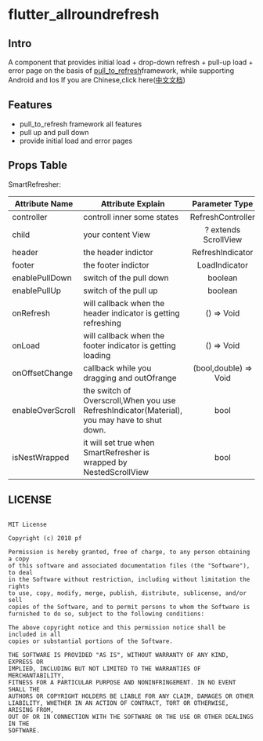 # flutter_allroundrefresh

## Intro

A component that provides initial load + drop-down refresh + pull-up load + error page on the basis of  [pull_to_refresh](<https://pub.flutter-io.cn/packages/pull_to_refresh> )framework, while supporting Android and Ios
If you are Chinese,click here([中文文档](<https://github.com/android-pf/flutter_allroundrefresh/blob/master/README_CN.md> ))

## Features
* pull_to_refresh framework all features
* pull up and pull down
* provide initial load and error pages



## Props Table

SmartRefresher:

| Attribute Name     |     Attribute Explain     | Parameter Type | Default Value  | requirement |
|---------|--------------------------|:-----:|:-----:|:-----:|
| controller | controll inner some states  | RefreshController | null | necessary |
| child      | your content View   | ? extends ScrollView   |   null |  necessary |
| header | the header indictor     | RefreshIndicator | ClassicHeader | optional |
| footer | the footer indictor     | LoadIndicator  | ClassicFooter | optional |
| enablePullDown | switch of the pull down      | boolean | true | optional |
| enablePullUp |   switch of the pull up  | boolean | false |optional |
| onRefresh | will callback when the header indicator is getting refreshing   | () => Void | null | optional |
| onLoad | will callback when the footer indicator is getting loading   | () => Void | null | optional |
| onOffsetChange | callback while you dragging and outOfrange  | (bool,double) => Void | null | optional |
| enableOverScroll |  the switch of Overscroll,When you use  RefreshIndicator(Material), you may have to shut down.    | bool | true | optional |
| isNestWrapped | it will set true when SmartRefresher is wrapped by NestedScrollView  | bool | false | optional |





## LICENSE

```
 
MIT License

Copyright (c) 2018 pf

Permission is hereby granted, free of charge, to any person obtaining a copy
of this software and associated documentation files (the "Software"), to deal
in the Software without restriction, including without limitation the rights
to use, copy, modify, merge, publish, distribute, sublicense, and/or sell
copies of the Software, and to permit persons to whom the Software is
furnished to do so, subject to the following conditions:

The above copyright notice and this permission notice shall be included in all
copies or substantial portions of the Software.

THE SOFTWARE IS PROVIDED "AS IS", WITHOUT WARRANTY OF ANY KIND, EXPRESS OR
IMPLIED, INCLUDING BUT NOT LIMITED TO THE WARRANTIES OF MERCHANTABILITY,
FITNESS FOR A PARTICULAR PURPOSE AND NONINFRINGEMENT. IN NO EVENT SHALL THE
AUTHORS OR COPYRIGHT HOLDERS BE LIABLE FOR ANY CLAIM, DAMAGES OR OTHER
LIABILITY, WHETHER IN AN ACTION OF CONTRACT, TORT OR OTHERWISE, ARISING FROM,
OUT OF OR IN CONNECTION WITH THE SOFTWARE OR THE USE OR OTHER DEALINGS IN THE
SOFTWARE.

 
```
